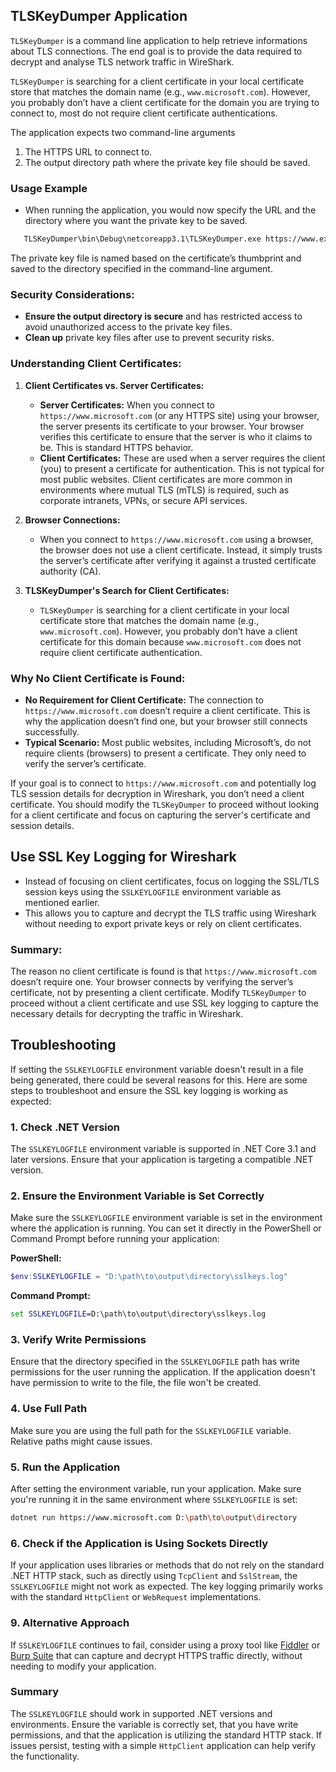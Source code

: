 ## TLSKeyDumper Application

`TLSKeyDumper` is a command line application to help retrieve informations about TLS connections. The end goal is to provide the data required to decrypt and analyse TLS network traffic in WireShark.

`TLSKeyDumper` is searching for a client certificate in your local certificate store that matches the domain name (e.g., `www.microsoft.com`). However, you probably don’t have a client certificate for the domain you are trying to connect to, most do not require client certificate authentications.

The application expects two command-line arguments

1. The HTTPS URL to connect to.
2. The output directory path where the private key file should be saved.

### Usage Example
   - When running the application, you would now specify the URL and the directory where you want the private key to be saved.
```bash
   TLSKeyDumper\bin\Debug\netcoreapp3.1\TLSKeyDumper.exe https://www.example.com C:\path\to\output\directory
```

The private key file is named based on the certificate’s thumbprint and saved to the directory specified in the command-line argument.

### **Security Considerations:**
- **Ensure the output directory is secure** and has restricted access to avoid unauthorized access to the private key files.
- **Clean up** private key files after use to prevent security risks.


### **Understanding Client Certificates:**

1. **Client Certificates vs. Server Certificates:**
   - **Server Certificates:** When you connect to `https://www.microsoft.com` (or any HTTPS site) using your browser, the server presents its certificate to your browser. Your browser verifies this certificate to ensure that the server is who it claims to be. This is standard HTTPS behavior.
   - **Client Certificates:** These are used when a server requires the client (you) to present a certificate for authentication. This is not typical for most public websites. Client certificates are more common in environments where mutual TLS (mTLS) is required, such as corporate intranets, VPNs, or secure API services.

2. **Browser Connections:**
   - When you connect to `https://www.microsoft.com` using a browser, the browser does not use a client certificate. Instead, it simply trusts the server’s certificate after verifying it against a trusted certificate authority (CA).

3. **TLSKeyDumper's Search for Client Certificates:**
   - `TLSKeyDumper` is searching for a client certificate in your local certificate store that matches the domain name (e.g., `www.microsoft.com`). However, you probably don’t have a client certificate for this domain because `www.microsoft.com` does not require client certificate authentication. 

### **Why No Client Certificate is Found:**
- **No Requirement for Client Certificate:** The connection to `https://www.microsoft.com` doesn’t require a client certificate. This is why the application doesn’t find one, but your browser still connects successfully.
- **Typical Scenario:** Most public websites, including Microsoft’s, do not require clients (browsers) to present a certificate. They only need to verify the server’s certificate.

If your goal is to connect to `https://www.microsoft.com` and potentially log TLS session details for decryption in Wireshark, you don’t need a client certificate. You should modify the `TLSKeyDumper` to proceed without looking for a client certificate and focus on capturing the server's certificate and session details.



## Use SSL Key Logging for Wireshark
   - Instead of focusing on client certificates, focus on logging the SSL/TLS session keys using the `SSLKEYLOGFILE` environment variable as mentioned earlier.
   - This allows you to capture and decrypt the TLS traffic using Wireshark without needing to export private keys or rely on client certificates.

### **Summary:**
The reason no client certificate is found is that `https://www.microsoft.com` doesn’t require one. Your browser connects by verifying the server’s certificate, not by presenting a client certificate. Modify `TLSKeyDumper` to proceed without a client certificate and use SSL key logging to capture the necessary details for decrypting the traffic in Wireshark.

## Troubleshooting 

If setting the `SSLKEYLOGFILE` environment variable doesn't result in a file being generated, there could be several reasons for this. Here are some steps to troubleshoot and ensure the SSL key logging is working as expected:

### **1. Check .NET Version**
The `SSLKEYLOGFILE` environment variable is supported in .NET Core 3.1 and later versions. Ensure that your application is targeting a compatible .NET version.

### **2. Ensure the Environment Variable is Set Correctly**
Make sure the `SSLKEYLOGFILE` environment variable is set in the environment where the application is running. You can set it directly in the PowerShell or Command Prompt before running your application:

**PowerShell:**
```powershell
$env:SSLKEYLOGFILE = "D:\path\to\output\directory\sslkeys.log"
```

**Command Prompt:**
```cmd
set SSLKEYLOGFILE=D:\path\to\output\directory\sslkeys.log
```

### **3. Verify Write Permissions**
Ensure that the directory specified in the `SSLKEYLOGFILE` path has write permissions for the user running the application. If the application doesn't have permission to write to the file, the file won't be created.

### **4. Use Full Path**
Make sure you are using the full path for the `SSLKEYLOGFILE` variable. Relative paths might cause issues.

### **5. Run the Application**
After setting the environment variable, run your application. Make sure you're running it in the same environment where `SSLKEYLOGFILE` is set:

```bash
dotnet run https://www.microsoft.com D:\path\to\output\directory
```

### **6. Check if the Application is Using Sockets Directly**
If your application uses libraries or methods that do not rely on the standard .NET HTTP stack, such as directly using `TcpClient` and `SslStream`, the `SSLKEYLOGFILE` might not work as expected. The key logging primarily works with the standard `HttpClient` or `WebRequest` implementations.


### **9. Alternative Approach**
If `SSLKEYLOGFILE` continues to fail, consider using a proxy tool like [Fiddler](https://www.telerik.com/fiddler) or [Burp Suite](https://portswigger.net/burp) that can capture and decrypt HTTPS traffic directly, without needing to modify your application.

### **Summary**
The `SSLKEYLOGFILE` should work in supported .NET versions and environments. Ensure the variable is correctly set, that you have write permissions, and that the application is utilizing the standard HTTP stack. If issues persist, testing with a simple `HttpClient` application can help verify the functionality.